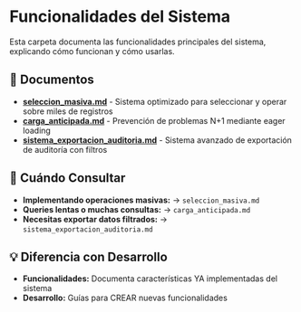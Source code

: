 # Funcionalidades del Sistema

Esta carpeta documenta las funcionalidades principales del sistema, explicando cómo funcionan y cómo usarlas.

## 📄 Documentos

- **[seleccion_masiva.md](seleccion_masiva.md)** - Sistema optimizado para seleccionar y operar sobre miles de registros
- **[carga_anticipada.md](carga_anticipada.md)** - Prevención de problemas N+1 mediante eager loading
- **[sistema_exportacion_auditoria.md](sistema_exportacion_auditoria.md)** - Sistema avanzado de exportación de auditoría con filtros

## 🎯 Cuándo Consultar

- **Implementando operaciones masivas:** → `seleccion_masiva.md`
- **Queries lentas o muchas consultas:** → `carga_anticipada.md`
- **Necesitas exportar datos filtrados:** → `sistema_exportacion_auditoria.md`

## 💡 Diferencia con Desarrollo

- **Funcionalidades:** Documenta características YA implementadas del sistema
- **Desarrollo:** Guías para CREAR nuevas funcionalidades

